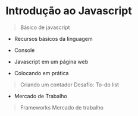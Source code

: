 # Introdução ao Javascript

> Básico de javascript

- Recursos básicos da linguagem

- Console

- Javascript em um página web

- Colocando em prática

> Criando um contador
> Desafio: To-do list

- Mercado de Trabalho

> Frameworks
> Mercado de trabalho